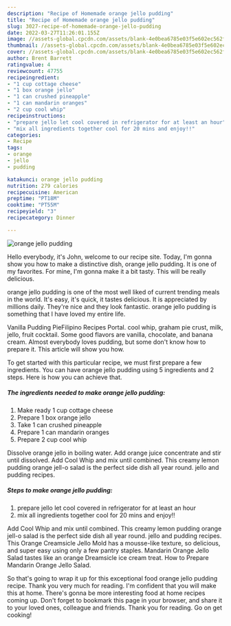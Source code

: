 ```yaml
---
description: "Recipe of Homemade orange jello pudding"
title: "Recipe of Homemade orange jello pudding"
slug: 3027-recipe-of-homemade-orange-jello-pudding
date: 2022-03-27T11:26:01.155Z
image: //assets-global.cpcdn.com/assets/blank-4e0bea6785e03f5e602ec562f230caae08da540cada707380b4fe1bbebba43da.png
thumbnail: //assets-global.cpcdn.com/assets/blank-4e0bea6785e03f5e602ec562f230caae08da540cada707380b4fe1bbebba43da.png
cover: //assets-global.cpcdn.com/assets/blank-4e0bea6785e03f5e602ec562f230caae08da540cada707380b4fe1bbebba43da.png
author: Brent Barrett
ratingvalue: 4
reviewcount: 47755
recipeingredient:
- "1 cup cottage cheese"
- "1 box orange jello"
- "1 can crushed pineapple"
- "1 can mandarin oranges"
- "2 cup cool whip"
recipeinstructions:
- "prepare jello let cool covered in refrigerator for at least an hour"
- "mix all ingredients together cool for 20 mins and enjoy!!"
categories:
- Recipe
tags:
- orange
- jello
- pudding

katakunci: orange jello pudding 
nutrition: 279 calories
recipecuisine: American
preptime: "PT18M"
cooktime: "PT55M"
recipeyield: "3"
recipecategory: Dinner

---
```



![orange jello pudding](//assets-global.cpcdn.com/assets/blank-4e0bea6785e03f5e602ec562f230caae08da540cada707380b4fe1bbebba43da.png)

Hello everybody, it's John, welcome to our recipe site. Today, I'm gonna show you how to make a distinctive dish, orange jello pudding. It is one of my favorites. For mine, I'm gonna make it a bit tasty. This will be really delicious.

orange jello pudding is one of the most well liked of current trending meals in the world. It's easy, it's quick, it tastes delicious. It is appreciated by millions daily. They're nice and they look fantastic. orange jello pudding is something that I have loved my entire life.

Vanilla Pudding PieFilipino Recipes Portal. cool whip, graham pie crust, milk, jello, fruit cocktail. Some good flavors are vanilla, chocolate, and banana cream. Almost everybody loves pudding, but some don&#39;t know how to prepare it. This article will show you how.


To get started with this particular recipe, we must first prepare a few ingredients. You can have orange jello pudding using 5 ingredients and 2 steps. Here is how you can achieve that.

<!--inarticleads1-->

##### The ingredients needed to make orange jello pudding:

1. Make ready 1 cup cottage cheese
1. Prepare 1 box orange jello
1. Take 1 can crushed pineapple
1. Prepare 1 can mandarin oranges
1. Prepare 2 cup cool whip


Dissolve orange jello in boiling water. Add orange juice concentrate and stir until dissolved. Add Cool Whip and mix until combined. This creamy lemon pudding orange jell-o salad is the perfect side dish all year round. jello and pudding recipes. 

<!--inarticleads2-->

##### Steps to make orange jello pudding:

1. prepare jello let cool covered in refrigerator for at least an hour
1. mix all ingredients together cool for 20 mins and enjoy!!


Add Cool Whip and mix until combined. This creamy lemon pudding orange jell-o salad is the perfect side dish all year round. jello and pudding recipes. This Orange Creamsicle Jello Mold has a mousse-like texture, so delicious, and super easy using only a few pantry staples. Mandarin Orange Jello Salad tastes like an orange Dreamsicle ice cream treat. How to Prepare Mandarin Orange Jello Salad. 

So that's going to wrap it up for this exceptional food orange jello pudding recipe. Thank you very much for reading. I'm confident that you will make this at home. There's gonna be more interesting food at home recipes coming up. Don't forget to bookmark this page in your browser, and share it to your loved ones, colleague and friends. Thank you for reading. Go on get cooking!
